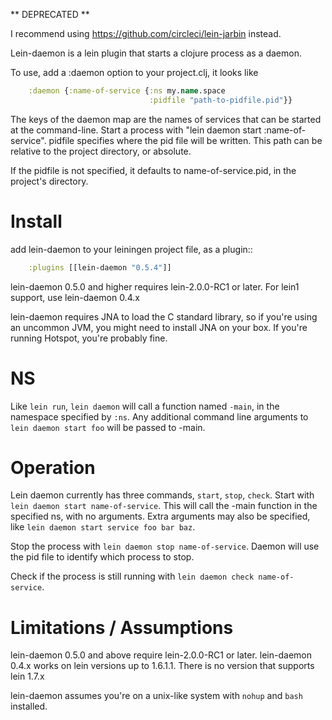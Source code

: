 ** DEPRECATED **

I recommend using https://github.com/circleci/lein-jarbin instead.



Lein-daemon is a lein plugin that starts a clojure process as a daemon.

To use, add a :daemon option to your project.clj, it looks like

```clojure
    :daemon {:name-of-service {:ns my.name.space
                               :pidfile "path-to-pidfile.pid"}}
```

The keys of the daemon map are the names of services that can be started at the command-line. Start a process with "lein daemon start :name-of-service". pidfile specifies where the pid file will be written. This path can be relative to the project directory, or absolute.

If the pidfile is not specified, it defaults to name-of-service.pid, in the project's directory.

Install
=======
add lein-daemon to your leiningen project file, as a plugin::

```clojure
    :plugins [[lein-daemon "0.5.4"]]
```

lein-daemon 0.5.0 and higher requires lein-2.0.0-RC1 or later. For lein1 support, use lein-daemon 0.4.x


lein-daemon requires JNA to load the C standard library, so if you're using an uncommon JVM, you might need to install JNA on your box. If you're running Hotspot, you're probably fine.

NS
==
Like `lein run`, `lein daemon` will call a function named `-main`, in the namespace specified by `:ns`. Any additional command line arguments to `lein daemon start foo` will be passed to -main.

Operation
=========
Lein daemon currently has three commands, `start`, `stop`, `check`. Start with `lein daemon start name-of-service`. This will call the -main function in the specified ns, with no arguments. Extra arguments may also be specified, like `lein daemon start service foo bar baz`.

Stop the process with `lein daemon stop name-of-service`. Daemon will use the pid file to identify which process to stop.

Check if the process is still running with `lein daemon check name-of-service`.


Limitations / Assumptions
===========

lein-daemon 0.5.0 and above require lein-2.0.0-RC1 or later. lein-daemon 0.4.x works on lein versions up to 1.6.1.1. There is no version that supports lein 1.7.x

lein-daemon assumes you're on a unix-like system with `nohup` and `bash` installed.
